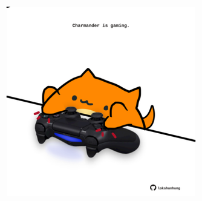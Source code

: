 <!-- built at 14/12/2021, 10:02:30 UTC -->
<p align="center">
  <img width="500" height="500" src="./ReadmeImage.svg">
</p>
